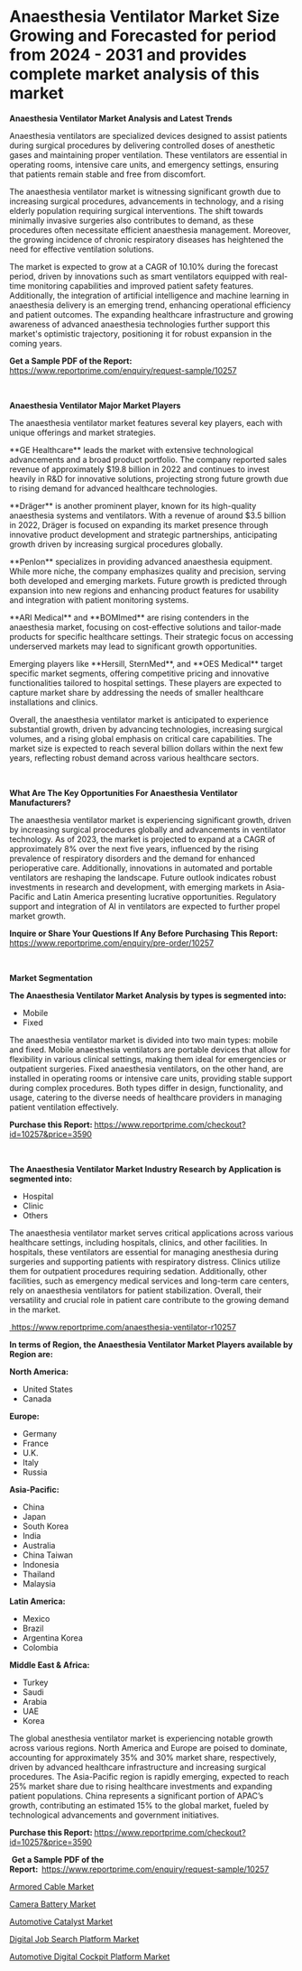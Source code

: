 <p><h1>Anaesthesia Ventilator Market Size Growing and Forecasted for period from 2024 - 2031 and provides complete market analysis of this market</h1></p><p><strong>Anaesthesia Ventilator Market Analysis and Latest Trends</strong></p>
<p><p>Anaesthesia ventilators are specialized devices designed to assist patients during surgical procedures by delivering controlled doses of anesthetic gases and maintaining proper ventilation. These ventilators are essential in operating rooms, intensive care units, and emergency settings, ensuring that patients remain stable and free from discomfort.</p><p>The anaesthesia ventilator market is witnessing significant growth due to increasing surgical procedures, advancements in technology, and a rising elderly population requiring surgical interventions. The shift towards minimally invasive surgeries also contributes to demand, as these procedures often necessitate efficient anaesthesia management. Moreover, the growing incidence of chronic respiratory diseases has heightened the need for effective ventilation solutions. </p><p>The market is expected to grow at a CAGR of 10.10% during the forecast period, driven by innovations such as smart ventilators equipped with real-time monitoring capabilities and improved patient safety features. Additionally, the integration of artificial intelligence and machine learning in anaesthesia delivery is an emerging trend, enhancing operational efficiency and patient outcomes. The expanding healthcare infrastructure and growing awareness of advanced anaesthesia technologies further support this market's optimistic trajectory, positioning it for robust expansion in the coming years.</p></p>
<p><strong>Get a Sample PDF of the Report:&nbsp;</strong> <a href="https://www.reportprime.com/enquiry/request-sample/10257?utm_campaign=1144&utm_medium=2&utm_source=Github&utm_content=ia&utm_term=28112024&utm_id=anaesthesia-ventilator">https://www.reportprime.com/enquiry/request-sample/10257</a></p>
<p>&nbsp;</p>
<p><strong>Anaesthesia Ventilator Major Market Players</strong></p>
<p><p>The anaesthesia ventilator market features several key players, each with unique offerings and market strategies.</p><p>**GE Healthcare** leads the market with extensive technological advancements and a broad product portfolio. The company reported sales revenue of approximately $19.8 billion in 2022 and continues to invest heavily in R&D for innovative solutions, projecting strong future growth due to rising demand for advanced healthcare technologies.</p><p>**Dräger** is another prominent player, known for its high-quality anaesthesia systems and ventilators. With a revenue of around $3.5 billion in 2022, Dräger is focused on expanding its market presence through innovative product development and strategic partnerships, anticipating growth driven by increasing surgical procedures globally.</p><p>**Penlon** specializes in providing advanced anaesthesia equipment. While more niche, the company emphasizes quality and precision, serving both developed and emerging markets. Future growth is predicted through expansion into new regions and enhancing product features for usability and integration with patient monitoring systems.</p><p>**ARI Medical** and **BOMImed** are rising contenders in the anaesthesia market, focusing on cost-effective solutions and tailor-made products for specific healthcare settings. Their strategic focus on accessing underserved markets may lead to significant growth opportunities.</p><p>Emerging players like **Hersill, SternMed**, and **OES Medical** target specific market segments, offering competitive pricing and innovative functionalities tailored to hospital settings. These players are expected to capture market share by addressing the needs of smaller healthcare installations and clinics.</p><p>Overall, the anaesthesia ventilator market is anticipated to experience substantial growth, driven by advancing technologies, increasing surgical volumes, and a rising global emphasis on critical care capabilities. The market size is expected to reach several billion dollars within the next few years, reflecting robust demand across various healthcare sectors.</p></p>
<p>&nbsp;</p>
<p><strong>What Are The Key Opportunities For Anaesthesia Ventilator Manufacturers?</strong></p>
<p><p>The anaesthesia ventilator market is experiencing significant growth, driven by increasing surgical procedures globally and advancements in ventilator technology. As of 2023, the market is projected to expand at a CAGR of approximately 8% over the next five years, influenced by the rising prevalence of respiratory disorders and the demand for enhanced perioperative care. Additionally, innovations in automated and portable ventilators are reshaping the landscape. Future outlook indicates robust investments in research and development, with emerging markets in Asia-Pacific and Latin America presenting lucrative opportunities. Regulatory support and integration of AI in ventilators are expected to further propel market growth.</p></p>
<p><strong>Inquire or Share Your Questions If Any Before Purchasing This Report:</strong> <a href="https://www.reportprime.com/enquiry/pre-order/10257?utm_campaign=1144&utm_medium=2&utm_source=Github&utm_content=ia&utm_term=28112024&utm_id=anaesthesia-ventilator">https://www.reportprime.com/enquiry/pre-order/10257</a></p>
<p>&nbsp;</p>
<p><strong>Market Segmentation</strong></p>
<p><strong>The Anaesthesia Ventilator Market Analysis by types is segmented into:</strong></p>
<p><ul><li>Mobile</li><li>Fixed</li></ul></p>
<p><p>The anaesthesia ventilator market is divided into two main types: mobile and fixed. Mobile anaesthesia ventilators are portable devices that allow for flexibility in various clinical settings, making them ideal for emergencies or outpatient surgeries. Fixed anaesthesia ventilators, on the other hand, are installed in operating rooms or intensive care units, providing stable support during complex procedures. Both types differ in design, functionality, and usage, catering to the diverse needs of healthcare providers in managing patient ventilation effectively.</p></p>
<p><strong>Purchase this Report:&nbsp;</strong><a href="https://www.reportprime.com/checkout?id=10257&price=3590&utm_campaign=1144&utm_medium=2&utm_source=Github&utm_content=ia&utm_term=28112024&utm_id=anaesthesia-ventilator">https://www.reportprime.com/checkout?id=10257&price=3590</a></p>
<p>&nbsp;</p>
<p><strong>The Anaesthesia Ventilator Market Industry Research by Application is segmented into:</strong></p>
<p><ul><li>Hospital</li><li>Clinic</li><li>Others</li></ul></p>
<p><p>The anaesthesia ventilator market serves critical applications across various healthcare settings, including hospitals, clinics, and other facilities. In hospitals, these ventilators are essential for managing anesthesia during surgeries and supporting patients with respiratory distress. Clinics utilize them for outpatient procedures requiring sedation. Additionally, other facilities, such as emergency medical services and long-term care centers, rely on anaesthesia ventilators for patient stabilization. Overall, their versatility and crucial role in patient care contribute to the growing demand in the market.</p></p>
<p><a href="https://www.reportprime.com/anaesthesia-ventilator-r10257?utm_campaign=1144&utm_medium=2&utm_source=Github&utm_content=ia&utm_term=28112024&utm_id=anaesthesia-ventilator">&nbsp;https://www.reportprime.com/anaesthesia-ventilator-r10257</a></p>
<p><strong>In terms of Region, the Anaesthesia Ventilator Market Players available by Region are:</strong></p>
<p>
    <p> <strong> North America: </strong>
        <ul>
            <li>United States</li>
            <li>Canada</li>
        </ul>
        </p> 
    <p> <strong> Europe: </strong>
        <ul>
            <li>Germany</li>
            <li>France</li>
            <li>U.K.</li>
            <li>Italy</li>
            <li>Russia</li>
        </ul>
        </p> 
    <p> <strong> Asia-Pacific: </strong>
        <ul>
            <li>China</li>
            <li>Japan</li>
            <li>South Korea</li>
            <li>India</li>
            <li>Australia</li>
            <li>China Taiwan</li>
            <li>Indonesia</li>
            <li>Thailand</li>
            <li>Malaysia</li>
        </ul>
        </p> 
    <p> <strong> Latin America: </strong>
        <ul>
            <li>Mexico</li>
            <li>Brazil</li>
            <li>Argentina Korea</li>
            <li>Colombia</li>
        </ul>
        </p> 
    <p> <strong> Middle East & Africa: </strong>
        <ul>
            <li>Turkey</li>
            <li>Saudi</li>
            <li>Arabia</li>
            <li>UAE</li>
            <li>Korea</li>
        </ul>
    </p>
    </p>
<p><p>The global anesthesia ventilator market is experiencing notable growth across various regions. North America and Europe are poised to dominate, accounting for approximately 35% and 30% market share, respectively, driven by advanced healthcare infrastructure and increasing surgical procedures. The Asia-Pacific region is rapidly emerging, expected to reach 25% market share due to rising healthcare investments and expanding patient populations. China represents a significant portion of APAC’s growth, contributing an estimated 15% to the global market, fueled by technological advancements and government initiatives.</p></p>
<p><strong>Purchase this Report: </strong><a href="https://www.reportprime.com/checkout?id=10257&price=3590&utm_campaign=1144&utm_medium=2&utm_source=Github&utm_content=ia&utm_term=28112024&utm_id=anaesthesia-ventilator">https://www.reportprime.com/checkout?id=10257&price=3590</a></p>
<p>&nbsp;<strong>Get a Sample PDF of the Report:&nbsp;&nbsp;</strong><a href="https://www.reportprime.com/enquiry/request-sample/10257?utm_campaign=1144&utm_medium=2&utm_source=Github&utm_content=ia&utm_term=28112024&utm_id=anaesthesia-ventilator">https://www.reportprime.com/enquiry/request-sample/10257</a></p>
<p><strong></strong></p>
<p><p><a href="https://www.linkedin.com/pulse/mapping-armored-cable-market-trends-challenges-breakthroughs-ygcre?utm_campaign=1144&utm_medium=2&utm_source=Github&utm_content=ia&utm_term=28112024&utm_id=anaesthesia-ventilator">Armored Cable Market</a></p><p><a href="https://www.linkedin.com/pulse/camera-battery-market-global-regional-analysis-focus-end-user-xiytc?utm_campaign=1144&utm_medium=2&utm_source=Github&utm_content=ia&utm_term=28112024&utm_id=anaesthesia-ventilator">Camera Battery Market</a></p><p><a href="https://www.linkedin.com/pulse/automotive-catalyst-market-navigating-challenges-unlocking-vkpbc?utm_campaign=1144&utm_medium=2&utm_source=Github&utm_content=ia&utm_term=28112024&utm_id=anaesthesia-ventilator">Automotive Catalyst Market</a></p><p><a href="https://issuu.com/reportprime-2/docs/digital-job-search-platform-market-_c776a691fccbd5?utm_campaign=1144&utm_medium=2&utm_source=Github&utm_content=ia&utm_term=28112024&utm_id=anaesthesia-ventilator">Digital Job Search Platform Market</a></p><p><a href="https://issuu.com/reportprime-2/docs/automotive-digital-cockpit-platform_86d6dd54900246?utm_campaign=1144&utm_medium=2&utm_source=Github&utm_content=ia&utm_term=28112024&utm_id=anaesthesia-ventilator">Automotive Digital Cockpit Platform Market</a></p></p>